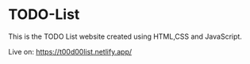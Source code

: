 # TODO-List
This is the TODO List website created using HTML,CSS and JavaScript.

Live on: https://t00d00list.netlify.app/
